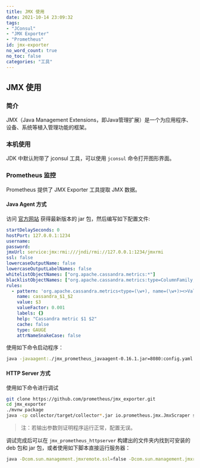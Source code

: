 ```yaml
---
title: JMX 使用
date: 2021-10-14 23:09:32
tags:
- "JConsul"
- "JMX Exporter"
- "Prometheus"
id: jmx-exporter
no_word_count: true
no_toc: false
categories: "工具"
---
```


## JMX 使用

### 简介

JMX（Java Management Extensions，即Java管理扩展）是一个为应用程序、设备、系统等植入管理功能的框架。

### 本机使用

JDK 中默认附带了 jconsul 工具，可以使用 `jconsul` 命令打开图形界面。

### Prometheus 监控

Prometheus 提供了 JMX Exporter 工具提取 JMX 数据。

#### Java Agent 方式

访问 [官方网站](https://github.com/prometheus/jmx_exporter) 获得最新版本的 jar 包，然后编写如下配置文件:

```yaml
startDelaySeconds: 0
hostPort: 127.0.0.1:1234
username: 
password: 
jmxUrl: service:jmx:rmi:///jndi/rmi://127.0.0.1:1234/jmxrmi
ssl: false
lowercaseOutputName: false
lowercaseOutputLabelNames: false
whitelistObjectNames: ["org.apache.cassandra.metrics:*"]
blacklistObjectNames: ["org.apache.cassandra.metrics:type=ColumnFamily,*"]
rules:
  - pattern: 'org.apache.cassandra.metrics<type=(\w+), name=(\w+)><>Value: (\d+)'
    name: cassandra_$1_$2
    value: $3
    valueFactor: 0.001
    labels: {}
    help: "Cassandra metric $1 $2"
    cache: false
    type: GAUGE
    attrNameSnakeCase: false
```

使用如下命令启动程序：

```bash
java -javaagent:./jmx_prometheus_javaagent-0.16.1.jar=8080:config.yaml -jar yourJar.jar
```

#### HTTP Server 方式

使用如下命令进行调试

```bash
git clone https://github.com/prometheus/jmx_exporter.git
cd jmx_exporter
./mvnw package
java -cp collector/target/collector*.jar io.prometheus.jmx.JmxScraper service:jmx:rmi:///jndi/rmi://<host>:<port>/jmxrmi
```

> 注：若输出参数则证明程序运行正常，配置无误。

调试完成后可以在 `jmx_prometheus_httpserver` 构建出的文件夹内找到可安装的 deb 包和 jar 包，或者使用如下脚本直接运行服务器：

```bash
java -Dcom.sun.management.jmxremote.ssl=false -Dcom.sun.management.jmxremote.authenticate=false -Dcom.sun.management.jmxremote.port=<port> -jar jmx_prometheus_httpserver/target/jmx_prometheus_httpserver-${version}-jar-with-dependencies.jar <port> example_configs/httpserver_sample_config.yml
```
